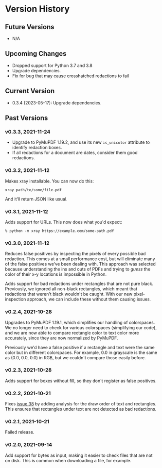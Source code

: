 # Version History

## Future Versions

 - N/A

## Upcoming Changes

 - Dropped support for Python 3.7 and 3.8
 - Upgrade dependencies.
 - Fix for bug that may cause crosshatched redactions to fail


## Current Version

 - 0.3.4 (2023-05-17): Upgrade dependencies.

## Past Versions

### v0.3.3, 2021-11-24

 - Upgrade to PyMuPDF 1.19.2, and use its new `is_unicolor` attribute to
   identify redaction boxes.
 - If all redactions for a document are dates, consider them good redactions.

### v0.3.2, 2021-11-12

Makes xray installable. You can now do this:

```
xray path/to/some/file.pdf
```

And it'll return JSON like usual.


### v0.3.1, 2021-11-12

Adds support for URLs. This now does what you'd expect:

```
% python -m xray https://example.com/some-path.pdf
```


### v0.3.0, 2021-11-12

Reduces false positives by inspecting the pixels of every possible bad
redaction. This comes at a small performance cost, but will eliminate many of
the false positives we've been dealing with. This approach was selected because
understanding the ins and outs of PDFs and trying to *guess* the color of their
x-y locations is impossible in Python.

Adds support for bad redactions under rectangles that are not pure black.
Previously, we ignored all non-black rectangles, which meant that redactions
that weren't black wouldn't be caught. With our new pixel-inspection approach,
we can include these without them causing issues.


### v0.2.4, 2021-10-28

Upgrades to PyMuPDF 1.19.1, which simplifies our handling of colorspaces. We
no longer need to check for various colorspaces (simplifying our code), and we
are now able to compare rectangle color to text color more accurately, since
they are now normalized by PyMuPDF.

Previously we'd have a false positive if a rectangle and text were the same
color but in different colorspaces. For example, 0.0 in grayscale is the same
as (0.0, 0.0, 0.0) in RGB, but we couldn't compare those easily before.


### v0.2.3, 2021-10-28

Adds support for boxes without fill, so they don't register as false positives.


### v0.2.2, 2021-10-21

Fixes [issue 38](https://github.com/freelawproject/x-ray/issues/38) by adding
analysis for the draw order of text and rectangles. This ensures that
rectangles under text are not detected as bad redactions.

### v0.2.1, 2021-10-21

Failed release.


### v0.2.0, 2021-09-14

Add support for bytes as input, making it easier to check files that are not
on disk. This is common when downloading a file, for example.
